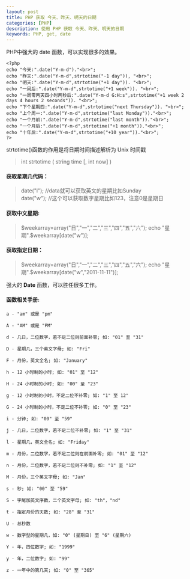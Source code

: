 ```yaml
---
layout: post
title: PHP 获取 今天、昨天、明天的日期
categories: [PHP]
description: 使用 PHP 获取 今天、昨天、明天的日期
keywords: PHP, get, date
---
```


PHP中强大的 date 函数，可以实现很多的效果。  

```
<?php
echo "今天:".date("Y-m-d")."<br>";
echo "昨天:".date("Y-m-d",strtotime("-1 day")), "<br>";
echo "明天:".date("Y-m-d",strtotime("+1 day")). "<br>";
echo "一周后:".date("Y-m-d",strtotime("+1 week")). "<br>";
echo "一周零两天四小时两秒后:".date("Y-m-d G:H:s",strtotime("+1 week 2 days 4 hours 2 seconds")). "<br>";
echo "下个星期四:".date("Y-m-d",strtotime("next Thursday")). "<br>";
echo "上个周一:".date("Y-m-d",strtotime("last Monday"))."<br>";
echo "一个月前:".date("Y-m-d",strtotime("last month"))."<br>";
echo "一个月后:".date("Y-m-d",strtotime("+1 month"))."<br>";
echo "十年后:".date("Y-m-d",strtotime("+10 year"))."<br>";
?>
```
strtotime()函数的作用是将日期时间描述解析为 Unix 时间戳  
> int strtotime ( string time [, int now] )  

#### 获取星期几代码：  
> date("l"); //data就可以获取英文的星期比如Sunday  
> date("w"); //这个可以获取数字星期比如123，注意0是星期日  

#### 获取中文星期:  
> $weekarray=array("日","一","二","三","四","五","六");  
> echo "星期".$weekarray[date("w")];  

#### 获取指定日期：  
> $weekarray=array("日","一","二","三","四","五","六");  
> echo "星期".$weekarray[date("w","2011-11-11")];  

强大的 **Date** 函数，可以胜任很多工作。  

#### 函数相关手册: 
```
a - "am" 或是 "pm"

A - "AM" 或是 "PM"

d - 几日，二位数字，若不足二位则前面补零; 如: "01" 至 "31"

D - 星期几，三个英文字母; 如: "Fri"

F - 月份，英文全名; 如: "January"

h - 12 小时制的小时; 如: "01" 至 "12"

H - 24 小时制的小时; 如: "00" 至 "23"

g - 12 小时制的小时，不足二位不补零; 如: "1" 至 12"

G - 24 小时制的小时，不足二位不补零; 如: "0" 至 "23"

i - 分钟; 如: "00" 至 "59"

j - 几日，二位数字，若不足二位不补零; 如: "1" 至 "31"

l - 星期几，英文全名; 如: "Friday"

m - 月份，二位数字，若不足二位则在前面补零; 如: "01" 至 "12"

n - 月份，二位数字，若不足二位则不补零; 如: "1" 至 "12"

M - 月份，三个英文字母; 如: "Jan"

s - 秒; 如: "00" 至 "59"

S - 字尾加英文序数，二个英文字母; 如: "th"，"nd"

t - 指定月份的天数; 如: "28" 至 "31"

U - 总秒数

w - 数字型的星期几，如: "0" (星期日) 至 "6" (星期六)

Y - 年，四位数字; 如: "1999"

y - 年，二位数字; 如: "99"

z - 一年中的第几天; 如: "0" 至 "365"
```
